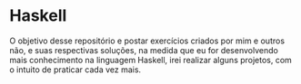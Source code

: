 # Haskell
O objetivo desse repositório e postar exercícios criados por mim e outros não, e suas respectivas soluções, na medida que eu for desenvolvendo mais conhecimento na linguagem Haskell, irei realizar alguns projetos, com o intuito de praticar cada vez mais. 
